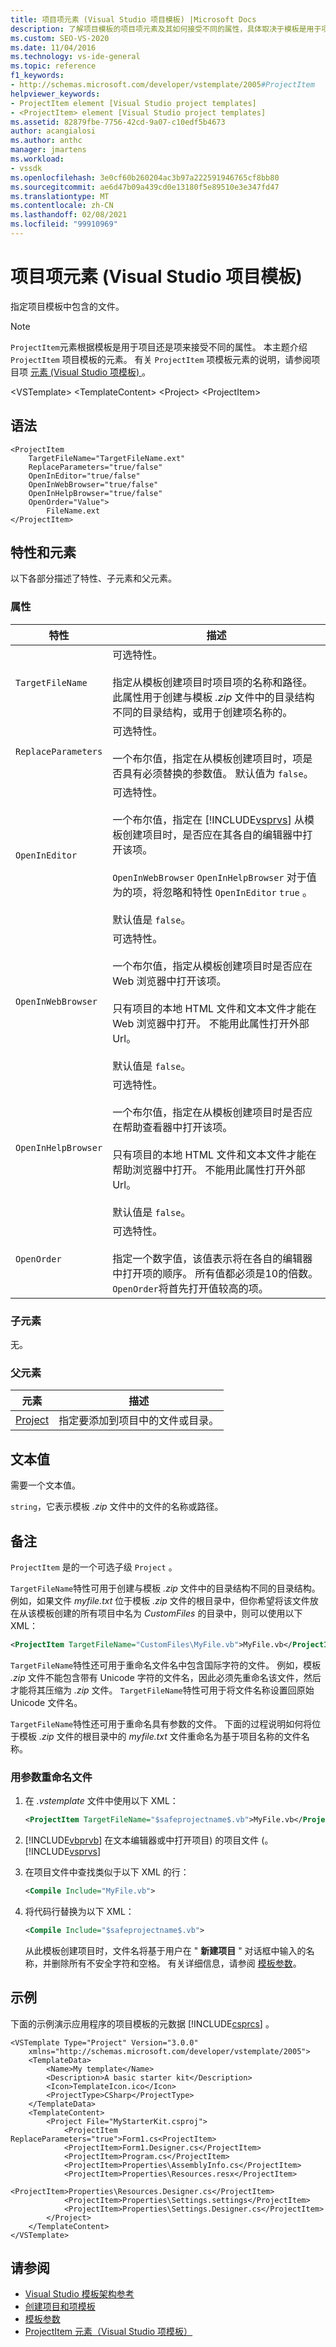 ```yaml
---
title: 项目项元素 (Visual Studio 项目模板) |Microsoft Docs
description: 了解项目模板的项目项元素及其如何接受不同的属性，具体取决于模板是用于项目还是项。
ms.custom: SEO-VS-2020
ms.date: 11/04/2016
ms.technology: vs-ide-general
ms.topic: reference
f1_keywords:
- http://schemas.microsoft.com/developer/vstemplate/2005#ProjectItem
helpviewer_keywords:
- ProjectItem element [Visual Studio project templates]
- <ProjectItem> element [Visual Studio project templates]
ms.assetid: 82879fbe-7756-42cd-9a07-c10edf5b4673
author: acangialosi
ms.author: anthc
manager: jmartens
ms.workload:
- vssdk
ms.openlocfilehash: 3e0cf60b260204ac3b97a222591946765cf8bb80
ms.sourcegitcommit: ae6d47b09a439cd0e13180f5e89510e3e347fd47
ms.translationtype: MT
ms.contentlocale: zh-CN
ms.lasthandoff: 02/08/2021
ms.locfileid: "99910969"
---
```

# <a name="projectitem-element-visual-studio-project-templates"></a>项目项元素 (Visual Studio 项目模板) 
指定项目模板中包含的文件。

> [!NOTE]
> `ProjectItem`元素根据模板是用于项目还是项来接受不同的属性。 本主题介绍 `ProjectItem` 项目模板的元素。 有关 `ProjectItem` 项模板元素的说明，请参阅项目项 [元素 (Visual Studio 项模板) ](../extensibility/projectitem-element-visual-studio-item-templates.md)。

 \<VSTemplate> \<TemplateContent>
 \<Project>
 \<ProjectItem>

## <a name="syntax"></a>语法

```
<ProjectItem
    TargetFileName="TargetFileName.ext"
    ReplaceParameters="true/false"
    OpenInEditor="true/false"
    OpenInWebBrowser="true/false"
    OpenInHelpBrowser="true/false"
    OpenOrder="Value">
        FileName.ext
</ProjectItem>
```

## <a name="attributes-and-elements"></a>特性和元素
 以下各部分描述了特性、子元素和父元素。

### <a name="attributes"></a>属性

| 特性 | 描述 |
|---------------------| - |
| `TargetFileName` | 可选特性。<br /><br /> 指定从模板创建项目时项目项的名称和路径。 此属性用于创建与模板 *.zip* 文件中的目录结构不同的目录结构，或用于创建项名称的。 |
| `ReplaceParameters` | 可选特性。<br /><br /> 一个布尔值，指定在从模板创建项目时，项是否具有必须替换的参数值。 默认值为 `false`。 |
| `OpenInEditor` | 可选特性。<br /><br /> 一个布尔值，指定在 [!INCLUDE[vsprvs](../code-quality/includes/vsprvs_md.md)] 从模板创建项目时，是否应在其各自的编辑器中打开该项。<br /><br /> `OpenInWebBrowser` `OpenInHelpBrowser` 对于值为的项，将忽略和特性 `OpenInEditor` `true` 。<br /><br /> 默认值是 `false`。 |
| `OpenInWebBrowser` | 可选特性。<br /><br /> 一个布尔值，指定从模板创建项目时是否应在 Web 浏览器中打开该项。<br /><br /> 只有项目的本地 HTML 文件和文本文件才能在 Web 浏览器中打开。 不能用此属性打开外部 Url。<br /><br /> 默认值是 `false`。 |
| `OpenInHelpBrowser` | 可选特性。<br /><br /> 一个布尔值，指定在从模板创建项目时是否应在帮助查看器中打开该项。<br /><br /> 只有项目的本地 HTML 文件和文本文件才能在帮助浏览器中打开。 不能用此属性打开外部 Url。<br /><br /> 默认值是 `false`。 |
| `OpenOrder` | 可选特性。<br /><br /> 指定一个数字值，该值表示将在各自的编辑器中打开项的顺序。 所有值都必须是10的倍数。 `OpenOrder`将首先打开值较高的项。 |

### <a name="child-elements"></a>子元素
 无。

### <a name="parent-elements"></a>父元素

|元素|描述|
|-------------|-----------------|
|[Project](../extensibility/project-element-visual-studio-templates.md)|指定要添加到项目中的文件或目录。|

## <a name="text-value"></a>文本值
 需要一个文本值。

 `string`，它表示模板 *.zip* 文件中的文件的名称或路径。

## <a name="remarks"></a>备注
 `ProjectItem` 是的一个可选子级 `Project` 。

 `TargetFileName`特性可用于创建与模板 *.zip* 文件中的目录结构不同的目录结构。 例如，如果文件 *myfile.txt* 位于模板 *.zip* 文件的根目录中，但你希望将该文件放在从该模板创建的所有项目中名为 *CustomFiles* 的目录中，则可以使用以下 XML：

```xml
<ProjectItem TargetFileName="CustomFiles\MyFile.vb">MyFile.vb</ProjectItem>
```

 `TargetFileName`特性还可用于重命名文件名中包含国际字符的文件。 例如，模板 *.zip* 文件不能包含带有 Unicode 字符的文件名，因此必须先重命名该文件，然后才能将其压缩为 *.zip* 文件。 `TargetFileName`特性可用于将文件名称设置回原始 Unicode 文件名。

 `TargetFileName`特性还可用于重命名具有参数的文件。 下面的过程说明如何将位于模板 *.zip* 文件的根目录中的 *myfile.txt* 文件重命名为基于项目名称的文件名称。

### <a name="to-rename-files-with-parameters"></a>用参数重命名文件

1. 在 *.vstemplate* 文件中使用以下 XML：

   ```xml
   <ProjectItem TargetFileName="$safeprojectname$.vb">MyFile.vb</ProjectItem>
   ```

2.  [!INCLUDE[vbprvb](../code-quality/includes/vbprvb_md.md)] 在文本编辑器或中打开项目) 的项目文件 (。 [!INCLUDE[vsprvs](../code-quality/includes/vsprvs_md.md)]

3. 在项目文件中查找类似于以下 XML 的行：

   ```xml
   <Compile Include="MyFile.vb">
   ```

4. 将代码行替换为以下 XML：

   ```xml
   <Compile Include="$safeprojectname$.vb">
   ```

    从此模板创建项目时，文件名将基于用户在 " **新建项目** " 对话框中输入的名称，并删除所有不安全字符和空格。 有关详细信息，请参阅 [模板参数](../ide/template-parameters.md)。

## <a name="example"></a>示例
 下面的示例演示应用程序的项目模板的元数据 [!INCLUDE[csprcs](../data-tools/includes/csprcs_md.md)] 。

```
<VSTemplate Type="Project" Version="3.0.0"
    xmlns="http://schemas.microsoft.com/developer/vstemplate/2005">
    <TemplateData>
        <Name>My template</Name>
        <Description>A basic starter kit</Description>
        <Icon>TemplateIcon.ico</Icon>
        <ProjectType>CSharp</ProjectType>
    </TemplateData>
    <TemplateContent>
        <Project File="MyStarterKit.csproj">
            <ProjectItem ReplaceParameters="true">Form1.cs<ProjectItem>
            <ProjectItem>Form1.Designer.cs</ProjectItem>
            <ProjectItem>Program.cs</ProjectItem>
            <ProjectItem>Properties\AssemblyInfo.cs</ProjectItem>
            <ProjectItem>Properties\Resources.resx</ProjectItem>
            <ProjectItem>Properties\Resources.Designer.cs</ProjectItem>
            <ProjectItem>Properties\Settings.settings</ProjectItem>
            <ProjectItem>Properties\Settings.Designer.cs</ProjectItem>
        </Project>
    </TemplateContent>
</VSTemplate>
```

## <a name="see-also"></a>请参阅
- [Visual Studio 模板架构参考](../extensibility/visual-studio-template-schema-reference.md)
- [创建项目和项模板](../ide/creating-project-and-item-templates.md)
- [模板参数](../ide/template-parameters.md)
- [ProjectItem 元素（Visual Studio 项模板）](../extensibility/projectitem-element-visual-studio-item-templates.md)
